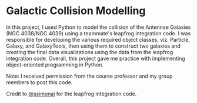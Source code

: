 # Galactic Collision Modelling
In this project, I used Python to model the collision of the Antennae Galaxies (NGC 4038/NGC 4039) using a teammate's leapfrog integration code. I was responsible for developing the various required object classes, viz. Particle, Galaxy, and GalaxyTools, then using them to construct two galaxies and creating the final data visualizations using the data from the leapfrog integration code. Overall, this project gave me practice with implementing object-oriented programming in Python.

Note: I received permission from the course professor and my group members to post this code.

Credit to [@ssimonai](https://github.com/ssimonai) for the leapfrog integration code.

